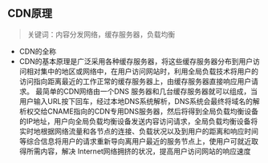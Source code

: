 ## CDN原理

> 关键词：内容分发网络，缓存服务器，负载均衡

- CDN的全称
- CDN的基本原理是广泛采用各种缓存服务器，将这些缓存服务器分布到用户访问相对集中的地区或网络中，在用户访问网站时，利用全局负载技术将用户的访问指向距离最近的工作正常的缓存服务器上，由缓存服务器直接响应用户请求。
最简单的CDN网络由一个DNS 服务器和几台缓存服务器就可以组成，当用户输入URL按下回车，经过本地DNS系统解析，DNS系统会最终将域名的解析权交给CNAME指向的CDN专用DNS服务器，然后将得到全局负载均衡设备的IP地址，用户向全局负载均衡设备发送内容访问请求，全局负载均衡设备将实时地根据网络流量和各节点的连接、负载状况以及到用户的距离和响应时间等综合信息将用户的请求重新导向离用户最近的服务节点上，使用户可就近取得所需内容，解决 Internet网络拥挤的状况，提高用户访问网站的响应速度

